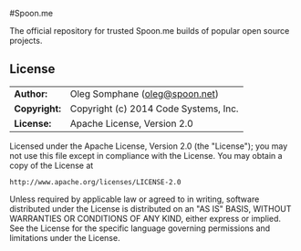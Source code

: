 #Spoon.me

The official repository for trusted Spoon.me builds of popular open source projects. 

## License
|                      |                                          |
|:---------------------|:-----------------------------------------|
| **Author:**          | Oleg Somphane (<oleg@spoon.net>)
| **Copyright:**       | Copyright (c) 2014 Code Systems, Inc.
| **License:**         | Apache License, Version 2.0

Licensed under the Apache License, Version 2.0 (the "License"); you may not use this file except in compliance with the License. You may obtain a copy of the License at 

	http://www.apache.org/licenses/LICENSE-2.0

Unless required by applicable law or agreed to in writing, software distributed under the License is distributed on an "AS IS" BASIS, WITHOUT WARRANTIES OR CONDITIONS OF ANY KIND, either express or implied. See the License for the specific language governing permissions and limitations under the License.
